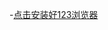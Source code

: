 -[点击安装好123浏览器](itms-services:/?action=download-manifest&url=https://github.com/loveApples/-APP/blob/master/好123.ipa)
